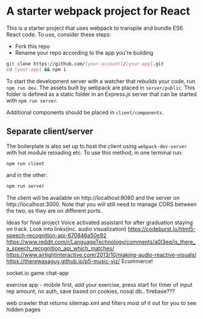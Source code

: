 # A starter webpack project for React

This is a starter project that uses webpack to transpile and bundle ES6 React code. To use, consider these steps:

* Fork this repo
* Rename your repo according to the app you're building

```sh
git clone https://github.com/[your-account]/[your-app].git
cd [your-app] && npm i
```

To start the development server with a watcher that rebuilds your code, run `npm run dev`. The assets built by webpack are placed in `server/public`. This folder is defined as a static folder in an Express.js server that can be started with `npm run server`.

Additional components should be placed in `client/components`.

## Separate client/server

The boilerplate is also set up to host the client using `webpack-dev-server` with hot module reloading etc. To use this method, in one terminal run:
```sh
npm run client
```
and in the other:
```sh
npm run server
```
The client will be available on http://localhost:8080 and the server on http://localhost:3000. Note that you will still need to manage CORS between the two, as they are on different ports.

Ideas for final project
Voice activated assistant for after graduation staying on track. Look into links(inc. audio visualization)
https://codeburst.io/html5-speech-recognition-api-670846a50e92
https://www.reddit.com/r/LanguageTechnology/comments/a0l3eq/is_there_a_speech_recognition_api_which_matches/
https://www.airtightinteractive.com/2013/10/making-audio-reactive-visuals/
https://therewasaguy.github.io/p5-music-viz/
Ecommerce!          

socket.io game chat-app

exercise app - mobile first, add your exercise, press start for timer of input rep amount, no auth, save based on cookies, nosql db.. firebase???

web crawler that returns sitemap.xml and filters most of it out for you to see hidden pages
